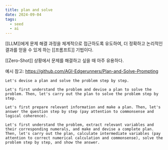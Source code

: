 ```yaml
---
title: plan and solve
date: 2024-09-04
tags:
  - seed
  - ai
---
```


[[LLM]]에게 문제 해결 과정을 체계적으로 접근하도록 유도하여, 더 정확하고 논리적인 결과를 얻을 수 있게 하는 [[프롬프트]] 기법이다.

[[Zero-Shot]] 상황에서 문제를 해결하고 싶을 때 아주 유용하다.

예시 참고:
https://github.com/AGI-Edgerunners/Plan-and-Solve-Prompting

```
Let's devise a plan and solve the problem step by step.
```

```
Let's first understand the problem and devise a plan to solve the problem. Then, let's carry out the plan to solve the problem step by step.
```

```
Let's first prepare relevant information and make a plan. Then, let's answer the question step by step (pay attention to commonsense and logical coherence).
```

```
Let's first understand the problem, extract relevant variables and their corresponding numerals, and make and devise a complete plan. Then, let's carry out the plan, calculate intermediate variables (pay attention to correct numerical calculation and commonsense), solve the problem step by step, and show the answer.
```
